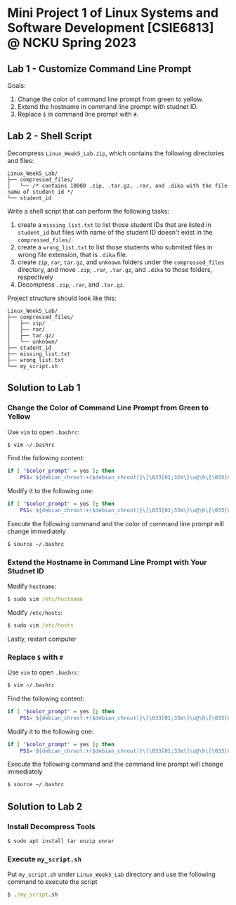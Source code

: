 # Mini Project 1 of Linux Systems and Software Development [CSIE6813] @ NCKU Spring 2023

## Lab 1 - Customize Command Line Prompt

Goals:

1. Change the color of command line prompt from green to yellow.
2. Extend the hostname in command line prompt with studnet ID.
3. Replace `$` in command line prompt with `#`.

## Lab 2 - Shell Script

Decompress `Linux_Week5_Lab.zip`, which contains the following directories and files:

```cmd!
Linux_Week5_Lab/
├── compressed_files/
│   └── /* contains 10000 .zip, .tar.gz, .rar, and .dika with the file name of student id */
└── student_id
```

Write a shell script that can perform the following tasks:

1. create a `missing_list.txt` to list those student IDs that are listed in `student_id` but files with name of the student ID doesn't exist in the `compressed_files/`.
2. create a `wrong_list.txt` to list those students who submited files in wrong file extension, that is `.dika` file.
3. create `zip`, `rar`, `tar.gz`, and `unknown` folders under the `compressed_files` directory, and move `.zip`, `.rar`, `.tar.gz`, and `.dika` to those folders, respectively
4. Decompress `.zip`, `.rar`, and `.tar.gz`.

Project structure should look like this:

```cmd!
Linux_Week5_Lab/
├── compressed_files/
│   ├── zip/
│   ├── rar/
│   ├── tar.gz/
│   └── unknown/
├── student_id
├── missing_list.txt
├── wrong_list.txt
└── my_script.sh
```

## Solution to Lab 1

### Change the Color of Command Line Prompt from Green to Yellow

Use `vim` to open `.bashrc`:

```cmd
$ vim ~/.bashrc
```

Find the following content:

```bash
if [ "$color_prompt" = yes ]; then
    PS1='${debian_chroot:+($debian_chroot)}\[\033[01;32m\]\u@\h\[\033[00m\]:\[\033[01;34m\]\w\[\033[00m\]\$ '
```

Modify it to the following one:

```bash
if [ "$color_prompt" = yes ]; then
    PS1='${debian_chroot:+($debian_chroot)}\[\033[01;33m\]\u@\h\[\033[00m\]:\[\033[01;33m\]\w\[\033[00m\]\$ '
```

Execute the following command and the color of command line prompt will change immediately

```cmd
$ source ~/.bashrc
```

### Extend the Hostname in Command Line Prompt with Your Studnet ID

Modify `hostname`:

```cmd
$ sudo vim /etc/hostname
```

Modify `/etc/hosts`:

```cmd
$ sudo vim /etc/hosts
```

Lastly, restart computer

### Replace `$` with `#`

Use `vim` to open `.bashrc`:

```cmd
$ vim ~/.bashrc
```

Find the following content:

```bash
if [ "$color_prompt" = yes ]; then
    PS1='${debian_chroot:+($debian_chroot)}\[\033[01;33m\]\u@\h\[\033[00m\]:\[\033[01;33m\]\w\[\033[00m\]\$ '
```

Modify it to the following one:

```bash
if [ "$color_prompt" = yes ]; then
    PS1='${debian_chroot:+($debian_chroot)}\[\033[01;33m\]\u@\h\[\033[00m\]:\[\033[01;33m\]\w\[\033[00m\]# '
```

Execute the following command and the command line prompt will change immediately

```cmd
$ source ~/.bashrc
```

## Solution to Lab 2

### Install Decompress Tools

```cmd
$ sudo apt install tar unzip unrar
```

### Execute `my_script.sh`

Put `my_script.sh` under `Linux_Week5_Lab` directory and use the following command to execute the script

```cmd
$ ./my_script.sh
```
